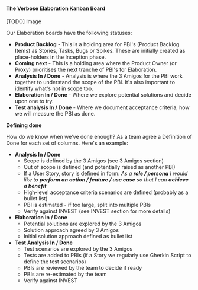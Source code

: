 #### The Verbose Elaboration Kanban Board

[TODO] Image

Our Elaboration boards have the following statuses:

* **Product Backlog** - This is a holding area for PBI's (Product Backlog Items) as Stories, Tasks, Bugs or Spikes.  These are initially created as place-holders in the Inception phase.
* **Coming next** - This is a holding area where the Product Owner (or Proxy) prioritises the next tranche of PBI's for Elaboration.
* **Analysis In / Done** - Analysis is where the 3 Amigos for the PBI work together to understand the scope of the PBI.  It's also important to identify what's not in scope too.
* **Elaboration In / Done** - Where we explore potential solutions and decide upon one to try.
* **Test analysis In / Done** - Where we document acceptance criteria, how we will measure the PBI as done.

**Defining done**

How do we know when we've done enough?  As a team agree a Definition of Done for each set of columns.  Here's an example:

* **Analysis In / Done**
  * Scope is defined by the 3 Amigos (see 3 Amigos section)
  * Out of scope is defined (and potentially raised as another PBI)
  * If a User Story, story is defined in form: _As a **role / persona** I would like to **perform an action / feature / use case** so that I can **achieve a benefit**_
  * High-level acceptance criteria scenarios are defined (probably as a bullet list)
  * PBI is estimated - if too large, split into multiple PBIs
  * Verify against INVEST (see INVEST section for more details)
* **Elaboration In / Done**
  * Potential solutions are explored by the 3 Amigos
  * Solution approach agreed by 3 Amigos
  * Initial solution approach defined as bullet list
* **Test Analysis In / Done**
  * Test scenarios are explored by the 3 Amigos
  * Tests are added to PBIs (if a Story we regularly use Gherkin Script to define the test scenarios)
  * PBIs are reviewed by the team to decide if ready
  * PBIs are re-estimated by the team
  * Verify against INVEST
